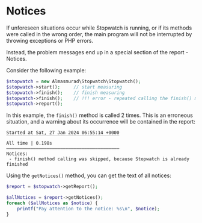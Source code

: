 
Notices
========================

If unforeseen situations occur while Stopwatch is running, or if its methods were called in the wrong order, the main program will not be interrupted by throwing exceptions or PHP errors. 

Instead, the problem messages end up in a special section of the report - Notices.

Consider the following example:

```php
$stopwatch = new Almasmurad\Stopwatch\Stopwatch();
$stopwatch->start();     // start measuring
$stopwatch->finish();    // finish measuring
$stopwatch->finish();    // !!! error - repeated calling the finish() method 
$stopwatch->report();
```

In this example, the `finish()` method is called 2 times. This is an erroneous situation, and a warning about its occurrence will be contained in the report:

```
Started at Sat, 27 Jan 2024 06:55:14 +0000
‾‾‾‾‾‾‾‾‾‾‾‾‾‾‾‾‾‾‾‾‾‾‾‾‾‾‾‾‾‾‾‾‾‾‾‾‾‾‾‾‾‾
All time | 0.198s
——————————————————————————————————————————
Notices:
 - finish() method calling was skipped, because Stopwatch is already finished
```

Using the `getNotices()` method, you can get the text of all notices:

```php
$report = $stopwatch->getReport();

$allNotices = $report->getNotices();
foreach ($allNotices as $notice) {
    printf("Pay attention to the notice: %s\n", $notice);
}
```
